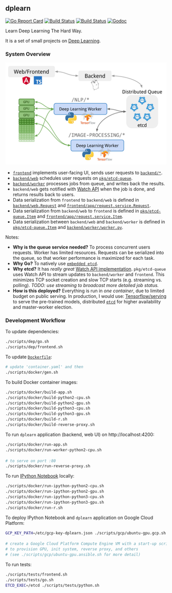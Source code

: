 ## dplearn

[![Go Report Card](https://goreportcard.com/badge/github.com/gyuho/dplearn?style=flat-square)](https://goreportcard.com/report/github.com/gyuho/dplearn)
[![Build Status](https://img.shields.io/travis/gyuho/dplearn.svg?style=flat-square)](https://travis-ci.org/gyuho/dplearn)
[![Build Status](https://semaphoreci.com/api/v1/gyuho/dplearn/branches/master/shields_badge.svg)](https://semaphoreci.com/gyuho/dplearn)
[![Godoc](https://img.shields.io/badge/go-documentation-blue.svg?style=flat-square)](https://godoc.org/github.com/gyuho/etcdlabs)

Learn Deep Learning The Hard Way.

It is a set of small projects on [Deep Learning](https://en.wikipedia.org/wiki/Deep_learning).


### System Overview

<img src="./architecture.png" alt="architecture" width="620">

- [`frontend`](https://github.com/gyuho/dplearn/tree/master/frontend) implements user-facing UI, sends user requests to [`backend/*`](https://github.com/gyuho/dplearn/tree/master/backend).
- [`backend/web`](https://github.com/gyuho/dplearn/tree/master/backend/web) schedules user requests on [`pkg/etcd-queue`](https://github.com/gyuho/dplearn/tree/master/pkg/etcd-queue).
- [`backend/worker`](https://github.com/gyuho/dplearn/tree/master/backend/worker) processes jobs from queue, and writes back the results.
- `backend/web` gets notified with [Watch API](https://godoc.org/github.com/coreos/etcd/clientv3#Watcher) when the job is done, and returns results back to users.
- Data serialization from `frontend` to `backend/web` is defined in [`backend/web.Request`](https://github.com/gyuho/dplearn/blob/master/backend/web/handler.go) and [`frontend/app/request.service.Request`](https://github.com/gyuho/dplearn/blob/master/frontend/app/request.service.ts).
- Data serialization from `backend/web` to `frontend` is defined in [`pkg/etcd-queue.Item`](https://github.com/gyuho/dplearn/blob/master/pkg/etcd-queue/item.go) and [`frontend/app/request.service.Item`](https://github.com/gyuho/dplearn/blob/master/frontend/app/request.service.ts).
- Data serialization between `backend/web` and `backend/worker` is defined in [`pkg/etcd-queue.Item`](https://github.com/gyuho/dplearn/blob/master/pkg/etcd-queue/item.go) and [`backend/worker/worker.py`](https://github.com/gyuho/dplearn/blob/master/backend/worker/worker.py).

Notes:

- **Why is the queue service needed?** To process concurrent users requests. Worker has limited resources. Requests can be serialized into the queue, so that worker performance is maximized for each task.
- **Why Go?** To natively use [`embedded etcd`](https://github.com/coreos/etcd/tree/master/embed).
- **Why etcd?** It has *really great* [Watch API implementation](https://godoc.org/github.com/coreos/etcd/clientv3#Watcher). `pkg/etcd-queue` uses Watch API to stream updates to `backend/worker` and `frontend`. This minimizes TCP socket creation and slow TCP starts (e.g. streaming vs. polling). *TODO: use streaming to broadcast more detailed job status.*
- **How is this deployed?** Everything is run in *one container*, due to limited budget on public serving. In production, I would use: [Tensorflow/serving](https://tensorflow.github.io/serving/) to serve the pre-trained models, distributed [`etcd`](https://github.com/coreos/etcd) for higher availability and master-worker election.


### Development Workflow

To update dependencies:

```bash
./scripts/dep/go.sh
./scripts/dep/frontend.sh
```

To update [`Dockerfile`](./dockerfiles):

```bash
# update 'container.yaml' and then
./scripts/docker/gen.sh
```

To build Docker container images:

```bash
./scripts/docker/build-app.sh
./scripts/docker/build-python2-cpu.sh
./scripts/docker/build-python2-gpu.sh
./scripts/docker/build-python3-cpu.sh
./scripts/docker/build-python3-gpu.sh
./scripts/docker/build-r.sh
./scripts/docker/build-reverse-proxy.sh
```

To run `dplearn` application (backend, web UI) on http://localhost:4200:

```bash
./scripts/docker/run-app.sh
./scripts/docker/run-worker-python2-cpu.sh

# to serve on port :80
./scripts/docker/run-reverse-proxy.sh
```

To run [IPython Notebook](https://ipython.org) locally:

```bash
./scripts/docker/run-ipython-python2-cpu.sh
./scripts/docker/run-ipython-python2-gpu.sh
./scripts/docker/run-ipython-python3-cpu.sh
./scripts/docker/run-ipython-python3-gpu.sh
./scripts/docker/run-r.sh
```

To deploy IPython Notebook and `dplearn` application on Google Cloud Platform:

```bash
GCP_KEY_PATH=/etc/gcp-key-dplearn.json ./scripts/gcp/ubuntu-gpu.gcp.sh

# create a Google Cloud Platform Compute Engine VM with a start-up script
# to provision GPU, init system, reverse proxy, and others
# (see ./scripts/gcp/ubuntu-gpu.ansible.sh for more detail)
```

To run tests:

```bash
./scripts/tests/frontend.sh
./scripts/tests/go.sh
ETCD_EXEC=/etcd ./scripts/tests/python.sh
```
